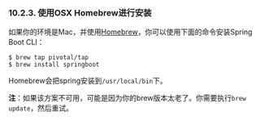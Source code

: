 ### 10.2.3. 使用OSX Homebrew进行安装

如果你的环境是Mac，并使用[Homebrew](http://brew.sh/)，你可以使用下面的命令安装Spring Boot CLI：
```shell
$ brew tap pivotal/tap
$ brew install springboot
```
Homebrew会把spring安装到`/usr/local/bin`下。

**注**：如果该方案不可用，可能是因为你的brew版本太老了。你需要执行`brew update`，然后重试。
